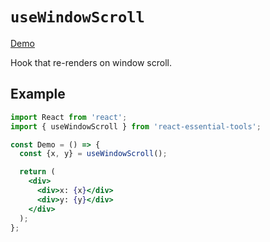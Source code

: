 # `useWindowScroll`

[Demo](https://devianllert.github.io/react-essential-tools/?path=/story/hooks-usewindowscroll--basic)

Hook that re-renders on window scroll.

## Example

```jsx
import React from 'react';
import { useWindowScroll } from 'react-essential-tools';

const Demo = () => {
  const {x, y} = useWindowScroll();

  return (
    <div>
      <div>x: {x}</div>
      <div>y: {y}</div>
    </div>
  );
};
```

